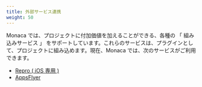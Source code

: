 ```yaml
---
title: 外部サービス連携
weight: 50
---
```


Monaca では、プロジェクトに付加価値を加えることができる、各種の 「 組み込みサービス 」
をサポートしています。これらのサービスは、プラグインとして、プロジェクトに組み込めます。現在、Monaca
では、次のサービスがご利用できます。

- [Repro ( iOS 専用 )](repro/)
- [AppsFlyer](apps_flyer/)
